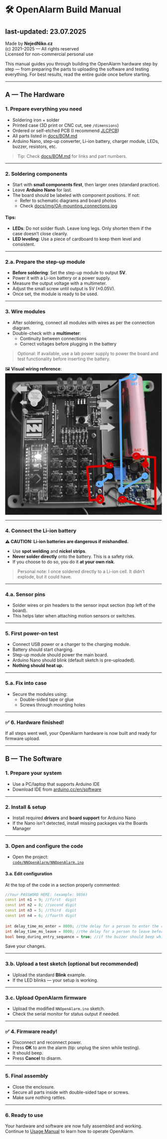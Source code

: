 # 🛠️ OpenAlarm Build Manual
## last-updated: 23.07.2025

Made by **NejedNiko.cz**  
(c) 2021–2025 — All rights reserved  
Licensed for non-commercial personal use

This manual guides you through building the OpenAlarm hardware step by step — from preparing the parts to uploading the software and testing everything. For best results, read the entire guide once before starting.

---

## A — The Hardware

### 1. Prepare everything you need

- Soldering iron + solder
- Printed case (3D print or CNC cut, see `/dimensions`)
- Ordered or self-etched PCB (I recommend [JLCPCB](https://jlcpcb.com))
- All parts listed in [docs/BOM.md](./BOM.md)
- Arduino Nano, step-up converter, Li-ion battery, charger module, LEDs, buzzer, resistors, etc.

> Tip: Check [docs/BOM.md](./BOM.md) for links and part numbers.

---

### 2. Soldering components

- Start with **small components first**, then larger ones (standard practice).
- Leave **Arduino Nano** for last.
- The board should be labeled with component positions. If not:
  - Refer to schematic diagrams and board photos
  - Check [docs/img/OA-mounting_connections.jpg](./img/OA-mounting_connections.jpg)

#### Tips:
- **LEDs**: Do not solder flush. Leave long legs. Only shorten them if the case doesn’t close cleanly.
- **LED leveling**: Use a piece of cardboard to keep them level and consistent.

---

### 2.a. Prepare the step-up module

- **Before soldering**: Set the step-up module to output **5V**.
- Power it with a Li-ion battery or a power supply.
- Measure the output voltage with a multimeter.
- Adjust the small screw until output is 5V (±0.05V).
- Once set, the module is ready to be used.

---

### 3. Wire modules

- After soldering, connect all modules with wires as per the connection diagram.
- Double-check with a **multimeter**:
  - Continuity between connections
  - Correct voltages before plugging in the battery

> Optional: If available, use a lab power supply to power the board and test functionality before inserting the battery.

🖼️ **Visual wiring reference**:  
![Connection guide](./img/OA-mounting_connections.jpg)

---

### 4. Connect the Li-ion battery

**⚠️ CAUTION: Li-ion batteries are dangerous if mishandled.**

- Use **spot welding** and **nickel strips**.
- **Never solder directly** onto the battery. This is a safety risk.
- If you choose to do so, you do it **at your own risk**.

> Personal note: I once soldered directly to a Li-ion cell. It didn’t explode, but it could have.

---

### 4.a. Sensor pins

- Solder wires or pin headers to the sensor input section (top left of the board).
- This helps later when attaching motion sensors or switches.

---

### 5. First power-on test

- Connect USB power or a charger to the charging module.
- Battery should start charging.
- Step-up module should power the main board.
- Arduino Nano should blink (default sketch is pre-uploaded).
- **Nothing should heat up.**

---

### 5.a. Fix into case

- Secure the modules using:
  - Double-sided tape or glue
  - Screws through mounting holes

---

### ✅ 6. Hardware finished!

If all steps went well, your OpenAlarm hardware is now built and ready for firmware upload.

---

## B — The Software

### 1. Prepare your system

- Use a PC/laptop that supports Arduino IDE
- Download IDE from [arduino.cc/en/software](https://www.arduino.cc/en/software)

---

### 2. Install & setup

- Install required **drivers** and **board support** for Arduino Nano
- If the Nano isn't detected, install missing packages via the Boards Manager

---

### 3. Open and configure the code

- Open the project:  
  [`code/NNOpenAlarm/NNOpenAlarm.ino`](../code/NNOpenAlarm/NNOpenAlarm.ino)

#### 3.a. Edit configuration

At the top of the code in a section properly commented:

```cpp
//Your PASSWORD HERE: (example: 9856)
const int n1 = 9; //first  digit
const int n2 = 8; //second digit
const int n3 = 5; //third  digit
const int n4 = 6; //fourth digit

int delay_time_ms_enter = 8000; //the delay for a person to enter the room and enter the code safely
int delay_time_ms_leave = 8000; //the delay for a person to leave before the alarm starts
bool beep_during_entry_sequence = true; //if the buzzer should beep while counting down the entry
```

Save your changes.

---

### 3.b. Upload a test sketch (optional but recommended)

- Upload the standard **Blink** example.
- If the LED blinks — your setup is working.

---

### 3.c. Upload OpenAlarm firmware

- Upload the modified `NNOpenAlarm.ino` sketch.
- Check the serial monitor for status output if needed.

---

### ✅ 4. Firmware ready!

- Disconnect and reconnect power.
- Press **OK** to arm the alarm (tip: unplug the siren while testing).
- It should beep.
- Press **Cancel** to disarm.

---

### 5. Final assembly

- Close the enclosure.
- Secure all parts inside with double-sided tape or screws.
- Make sure nothing rattles.

---

### 6. Ready to use

Your hardware and software are now fully assembled and working.  
Continue to [Usage Manual](./Manual-Usage.md) to learn how to operate OpenAlarm.

